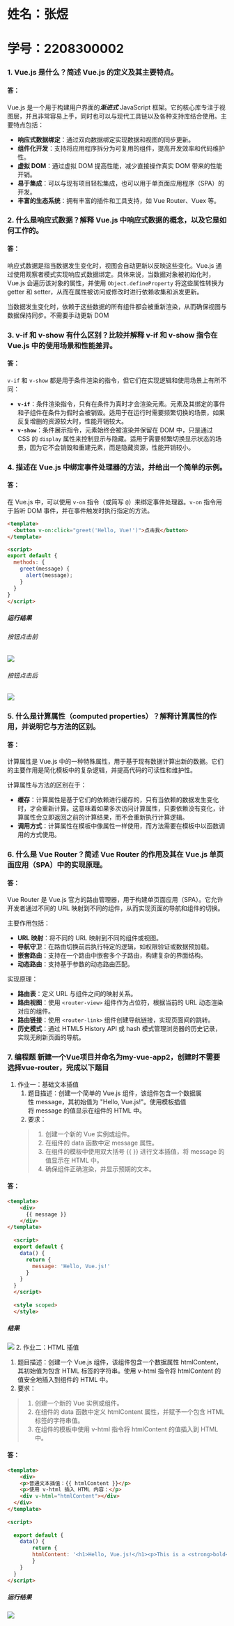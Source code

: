 <!--
 * @Description: 
 * @Author: FallCicada
 * @Date: 2024-11-12 16:59:29
 * @LastEditors: FallCicada
 * @LastEditTime: 2024-11-12 19:23:07
 * @: 無限進步
-->
# 姓名：张煜
# 学号：2208300002
### 1. Vue.js 是什么？简述 Vue.js 的定义及其主要特点。
#### 答：
Vue.js 是一个用于构建用户界面的***渐进式*** JavaScript 框架。它的核心库专注于视图层，并且非常容易上手，同时也可以与现代工具链以及各种支持库结合使用。主要特点包括：

- **响应式数据绑定**：通过双向数据绑定实现数据和视图的同步更新。
- **组件化开发**：支持将应用程序拆分为可复用的组件，提高开发效率和代码维护性。
- **虚拟 DOM**：通过虚拟 DOM 提高性能，减少直接操作真实 DOM 带来的性能开销。
- **易于集成**：可以与现有项目轻松集成，也可以用于单页面应用程序（SPA）的开发。
- **丰富的生态系统**：拥有丰富的插件和工具支持，如 Vue Router、Vuex 等。

### 2. 什么是响应式数据？解释 Vue.js 中响应式数据的概念，以及它是如何工作的。
#### 答：
响应式数据是指当数据发生变化时，视图会自动更新以反映这些变化。Vue.js 通过使用观察者模式实现响应式数据绑定。具体来说，当数据对象被初始化时，Vue.js 会遍历该对象的属性，并使用 `Object.defineProperty` 将这些属性转换为 getter 和 setter，从而在属性被访问或修改时进行依赖收集和派发更新。

当数据发生变化时，依赖于这些数据的所有组件都会被重新渲染，从而确保视图与数据保持同步。不需要手动更新 DOM

### 3. v-if 和 v-show 有什么区别？比较并解释 v-if 和 v-show 指令在 Vue.js 中的使用场景和性能差异。
#### 答：
`v-if` 和 `v-show` 都是用于条件渲染的指令，但它们在实现逻辑和使用场景上有所不同：

- **`v-if`**：条件渲染指令，只有在条件为真时才会渲染元素。元素及其绑定的事件和子组件在条件为假时会被销毁。适用于在运行时需要频繁切换的场景，如果反复增删的资源较大时，性能开销较大。
- **`v-show`**：条件展示指令，元素始终会被渲染并保留在 DOM 中，只是通过 CSS 的 `display` 属性来控制显示与隐藏。适用于需要频繁切换显示状态的场景，因为它不会销毁和重建元素，而是隐藏资源，性能开销较小。

### 4. 描述在 Vue.js 中绑定事件处理器的方法，并给出一个简单的示例。

#### 答：

在 Vue.js 中，可以使用 `v-on` 指令（或简写 `@`）来绑定事件处理器。`v-on` 指令用于监听 DOM 事件，并在事件触发时执行指定的方法。

```html
<template>
  <button v-on:click="greet('Hello, Vue!')">点击我</button>
</template>

<script>
export default {
  methods: {
    greet(message) {
      alert(message);
    }
  }
}
</script>
```
##### 运行结果
###### 按钮点击前
![](./images/image2.png)
###### 按钮点击后
![](./images/image3.png)

### 5. 什么是计算属性（computed properties）？解释计算属性的作用，并说明它与方法的区别。
#### 答：
计算属性是 Vue.js 中的一种特殊属性，用于基于现有数据计算出新的数据。它们的主要作用是简化模板中的复杂逻辑，并提高代码的可读性和维护性。

计算属性与方法的区别在于：
- **缓存**：计算属性是基于它们的依赖进行缓存的，只有当依赖的数据发生变化时，才会重新计算。这意味着如果多次访问计算属性，只要依赖没有变化，计算属性会立即返回之前的计算结果，而不会重新执行计算逻辑。
- **调用方式**：计算属性在模板中像属性一样使用，而方法需要在模板中以函数调用的方式使用。

### 6. 什么是 Vue Router？简述 Vue Router 的作用及其在 Vue.js 单页面应用（SPA）中的实现原理。
#### 答：
Vue Router 是 Vue.js 官方的路由管理器，用于构建单页面应用（SPA）。它允许开发者通过不同的 URL 映射到不同的组件，从而实现页面的导航和组件的切换。

主要作用包括：
- **URL 映射**：将不同的 URL 映射到不同的组件或视图。
- **导航守卫**：在路由切换前后执行特定的逻辑，如权限验证或数据预加载。
- **嵌套路由**：支持在一个路由中嵌套多个子路由，构建复杂的界面结构。
- **动态路由**：支持基于参数的动态路由匹配。

实现原理：
- **路由表**：定义 URL 与组件之间的映射关系。
- **路由视图**：使用 `<router-view>` 组件作为占位符，根据当前的 URL 动态渲染对应的组件。
- **路由链接**：使用 `<router-link>` 组件创建导航链接，实现页面间的跳转。
- **历史模式**：通过 HTML5 History API 或 hash 模式管理浏览器的历史记录，实现无刷新页面的导航。

### 7. 编程题 新建一个Vue项目并命名为my-vue-app2，创建时不需要选择vue-router，完成以下题目
1. 作业一：基础文本插值
    1. 题目描述：创建一个简单的 Vue.js 组件，该组件包含一个数据属性 message，其初始值为 "Hello, Vue.js!"。使用模板插值将 message 的值显示在组件的 HTML 中。
    2. 要求：
    >1. 创建一个新的 Vue 实例或组件。
    >2. 在组件的 data 函数中定 message 属性。
    >3. 在组件的模板中使用双大括号 {{ }} 进行文本插值，将 message 的值显示在 HTML 中。
    >4. 确保组件正确渲染，并显示预期的文本。
#### 答：
```html
<template>
    <div>
      {{ message }}
    </div>
</template>
  
  <script>
  export default {
    data() {
      return {
        message: 'Hello, Vue.js!'
      }
    }
  }
  </script>
  
  <style scoped>
  </style>
```

##### 结果
![](./images/image.png)
2. 作业二：HTML 插值
   1. 题目描述：创建一个 Vue.js 组件，该组件包含一个数据属性 htmlContent，其初始值为包含 HTML 标签的字符串。使用 v-html 指令将 htmlContent 的值安全地插入到组件的 HTML 中。
   2. 要求：
>1. 创建一个新的 Vue 实例或组件。
>2. 在组件的 data 函数中定义 htmlContent 属性，并赋予一个包含 HTML 标签的字符串值。
>3. 在组件的模板中使用 v-html 指令将 htmlContent 的值插入到 HTML 中。

#### 答：
```html
<template>
    <div>
    <p>普通文本插值：{{ htmlContent }}</p>
    <p>使用 v-html 插入 HTML 内容：</p>
    <div v-html="htmlContent"></div>
  </div>
</template>
  
<script>
  
  export default {
    data() {
        return {
        htmlContent: '<h1>Hello, Vue.js!</h1><p>This is a <strong>bold</strong> text.</p>'
        }
    }
  }
</script>
```
##### 运行结果
![](./images/image1.png)
